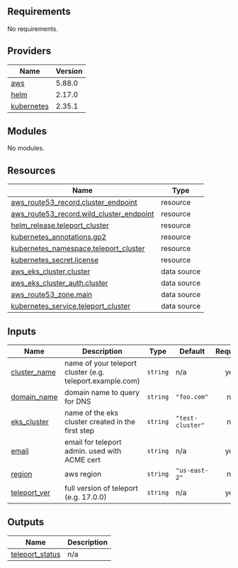 ## Requirements

No requirements.

## Providers

| Name | Version |
|------|---------|
| <a name="provider_aws"></a> [aws](#provider\_aws) | 5.88.0 |
| <a name="provider_helm"></a> [helm](#provider\_helm) | 2.17.0 |
| <a name="provider_kubernetes"></a> [kubernetes](#provider\_kubernetes) | 2.35.1 |

## Modules

No modules.

## Resources

| Name | Type |
|------|------|
| [aws_route53_record.cluster_endpoint](https://registry.terraform.io/providers/hashicorp/aws/latest/docs/resources/route53_record) | resource |
| [aws_route53_record.wild_cluster_endpoint](https://registry.terraform.io/providers/hashicorp/aws/latest/docs/resources/route53_record) | resource |
| [helm_release.teleport_cluster](https://registry.terraform.io/providers/hashicorp/helm/latest/docs/resources/release) | resource |
| [kubernetes_annotations.gp2](https://registry.terraform.io/providers/hashicorp/kubernetes/latest/docs/resources/annotations) | resource |
| [kubernetes_namespace.teleport_cluster](https://registry.terraform.io/providers/hashicorp/kubernetes/latest/docs/resources/namespace) | resource |
| [kubernetes_secret.license](https://registry.terraform.io/providers/hashicorp/kubernetes/latest/docs/resources/secret) | resource |
| [aws_eks_cluster.cluster](https://registry.terraform.io/providers/hashicorp/aws/latest/docs/data-sources/eks_cluster) | data source |
| [aws_eks_cluster_auth.cluster](https://registry.terraform.io/providers/hashicorp/aws/latest/docs/data-sources/eks_cluster_auth) | data source |
| [aws_route53_zone.main](https://registry.terraform.io/providers/hashicorp/aws/latest/docs/data-sources/route53_zone) | data source |
| [kubernetes_service.teleport_cluster](https://registry.terraform.io/providers/hashicorp/kubernetes/latest/docs/data-sources/service) | data source |

## Inputs

| Name | Description | Type | Default | Required |
|------|-------------|------|---------|:--------:|
| <a name="input_cluster_name"></a> [cluster\_name](#input\_cluster\_name) | name of your teleport cluster (e.g. teleport.example.com) | `string` | n/a | yes |
| <a name="input_domain_name"></a> [domain\_name](#input\_domain\_name) | domain name to query for DNS | `string` | `"foo.com"` | no |
| <a name="input_eks_cluster"></a> [eks\_cluster](#input\_eks\_cluster) | name of the eks cluster created in the first step | `string` | `"test-cluster"` | no |
| <a name="input_email"></a> [email](#input\_email) | email for teleport admin. used with ACME cert | `string` | n/a | yes |
| <a name="input_region"></a> [region](#input\_region) | aws region | `string` | `"us-east-2"` | no |
| <a name="input_teleport_ver"></a> [teleport\_ver](#input\_teleport\_ver) | full version of teleport (e.g. 17.0.0) | `string` | n/a | yes |

## Outputs

| Name | Description |
|------|-------------|
| <a name="output_teleport_status"></a> [teleport\_status](#output\_teleport\_status) | n/a |
